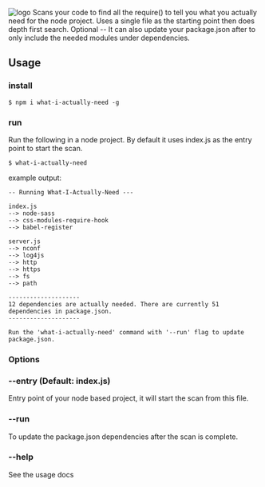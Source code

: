 ![logo](https://i.imgur.com/Zc5otUj.png)
Scans your code to find all the require() to tell you what you actually need for the node project. Uses a single file as the starting point then does depth first search. Optional -- It can also update your package.json after to only include the needed modules under dependencies. 

## Usage

### install
```
$ npm i what-i-actually-need -g
```

### run
Run the following in a node project.
By default it uses index.js as the entry point to start the scan.
```
$ what-i-actually-need
```
example output:
```
-- Running What-I-Actually-Need ---

index.js
--> node-sass
--> css-modules-require-hook
--> babel-register

server.js
--> nconf
--> log4js
--> http
--> https
--> fs
--> path

--------------------
12 dependencies are actually needed. There are currently 51 dependencies in package.json.
--------------------

Run the 'what-i-actually-need' command with '--run' flag to update package.json.
```

### Options

### --entry (Default: index.js) 
Entry point of your node based project, it will start the scan from this file.

### --run
To update the package.json dependencies after the scan is complete.

### --help
See the usage docs

